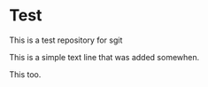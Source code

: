 Test
====

This is a test repository for sgit

This is a simple text line that was added somewhen.

This too.
